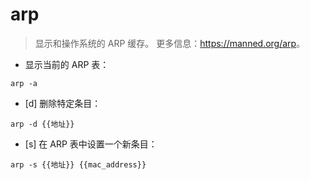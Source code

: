 # arp

> 显示和操作系统的 ARP 缓存。
> 更多信息：<https://manned.org/arp>。

- 显示当前的 ARP 表：

`arp -a`

- [d] 删除特定条目：

`arp -d {{地址}}`

- [s] 在 ARP 表中设置一个新条目：

`arp -s {{地址}} {{mac_address}}`